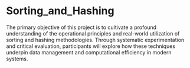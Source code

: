 # Sorting_and_Hashing
The primary objective of this project is to cultivate a profound understanding of the operational principles and real-world utilization of sorting and hashing methodologies. Through systematic experimentation and critical evaluation, participants will explore how these techniques underpin data management and computational efficiency in modern systems.


